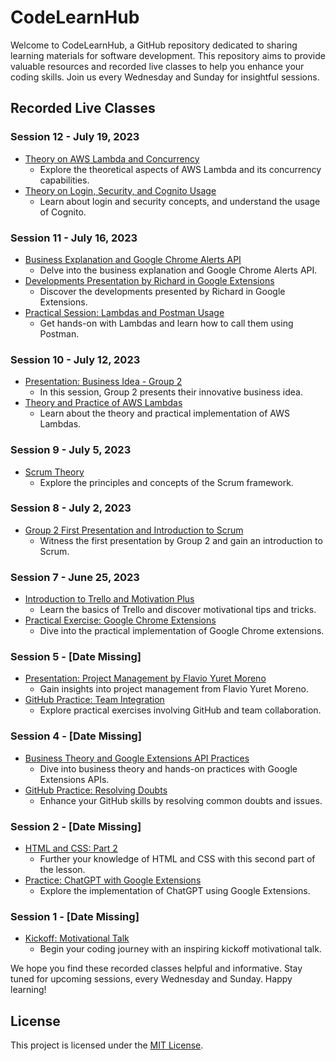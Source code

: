 # CodeLearnHub

Welcome to CodeLearnHub, a GitHub repository dedicated to sharing learning materials for software development. This repository aims to provide valuable resources and recorded live classes to help you enhance your coding skills. Join us every Wednesday and Sunday for insightful sessions.

## Recorded Live Classes


### Session 12 - July 19, 2023
- [Theory on AWS Lambda and Concurrency](https://1drv.ms/v/s!AtU9TuJ-bPvUgQXagRUk3pDqPRjC?e=2ZCTDU)
   - Explore the theoretical aspects of AWS Lambda and its concurrency capabilities.
- [Theory on Login, Security, and Cognito Usage](https://1drv.ms/v/s!AtU9TuJ-bPvUgQZbBbAT1IFxy2Cw?e=OTo6uf)
   - Learn about login and security concepts, and understand the usage of Cognito.

### Session 11 - July 16, 2023
- [Business Explanation and Google Chrome Alerts API](https://1drv.ms/v/s!AtU9TuJ-bPvUgQPq5D_YzC8j4Vi2?e=gMsNIT)
   - Delve into the business explanation and Google Chrome Alerts API.
- [Developments Presentation by Richard in Google Extensions](https://1drv.ms/v/s!AtU9TuJ-bPvUgQIpKu-6lGpLJxig?e=XNzeGO)
   - Discover the developments presented by Richard in Google Extensions.
- [Practical Session: Lambdas and Postman Usage](https://1drv.ms/v/s!AtU9TuJ-bPvUgQQYelzi7kxWVbjY?e=ZlwgAb)
   - Get hands-on with Lambdas and learn how to call them using Postman.


### Session 10 - July 12, 2023
- [Presentation: Business Idea - Group 2](https://1drv.ms/v/s!AoU3cjlpRkzEgyXEJyuDnFKEfJMc?e=s2uOyR)
   - In this session, Group 2 presents their innovative business idea.
- [Theory and Practice of AWS Lambdas](https://1drv.ms/v/s!AoU3cjlpRkzEgyb-BFzEvwaJ470i?e=bxhtqi)
   - Learn about the theory and practical implementation of AWS Lambdas.

### Session 9 - July 5, 2023
- [Scrum Theory](https://1drv.ms/v/s!AoU3cjlpRkzEgyRKrOX3iV2K0Psl?e=1BetBo)
   - Explore the principles and concepts of the Scrum framework.

### Session 8 - July 2, 2023
- [Group 2 First Presentation and Introduction to Scrum](https://1drv.ms/v/s!AoU3cjlpRkzEgx9PMwiR4HI5o3Yh?e=Xxwrhd)
   - Witness the first presentation by Group 2 and gain an introduction to Scrum.

### Session 7 - June 25, 2023
- [Introduction to Trello and Motivation Plus](https://1drv.ms/v/s!AoU3cjlpRkzEgxlHZ5Qq8VHOz3z-?e=4fWyLn)
   - Learn the basics of Trello and discover motivational tips and tricks.
- [Practical Exercise: Google Chrome Extensions](https://1drv.ms/v/s!AoU3cjlpRkzEgx7X2F4Euh1Tazyo?e=cwOSTk)
   - Dive into the practical implementation of Google Chrome extensions.

### Session 5 - [Date Missing]
- [Presentation: Project Management by Flavio Yuret Moreno](https://1drv.ms/v/s!AoU3cjlpRkzEgxg5m9nV2ZlTYi64?e=tgABnG)
   - Gain insights into project management from Flavio Yuret Moreno.
- [GitHub Practice: Team Integration](https://1drv.ms/v/s!AoU3cjlpRkzEgx12RUtJ6eOv-pVN?e=QM01k2)
   - Explore practical exercises involving GitHub and team collaboration.

### Session 4 - [Date Missing]
- [Business Theory and Google Extensions API Practices](https://1drv.ms/v/s!AoU3cjlpRkzEghYGklU2T5ZkH3In?e=aO8PFy)
   - Dive into business theory and hands-on practices with Google Extensions APIs.
- [GitHub Practice: Resolving Doubts](https://1drv.ms/v/s!AoU3cjlpRkzEgUKFvbUOggPDfHSr?e=ziIdFS)
   - Enhance your GitHub skills by resolving common doubts and issues.

### Session 2 - [Date Missing]
- [HTML and CSS: Part 2](https://1drv.ms/v/s!AoU3cjlpRkzEcvpaC6KTnNwQT88?e=sScoPJ)
   - Further your knowledge of HTML and CSS with this second part of the lesson.
- [Practice: ChatGPT with Google Extensions](https://1drv.ms/v/s!AoU3cjlpRkzEcDzPGfEjTTkPevg?e=z3pezX)
   - Explore the implementation of ChatGPT using Google Extensions.

### Session 1 - [Date Missing]
- [Kickoff: Motivational Talk](https://1drv.ms/v/s!AoU3cjlpRkzEc4kwzfRRThWCCHo?e=3loadn)
   - Begin your coding journey with an inspiring kickoff motivational talk.

We hope you find these recorded classes helpful and informative. Stay tuned for upcoming sessions, every Wednesday and Sunday. Happy learning!

## License

This project is licensed under the [MIT License](LICENSE).
